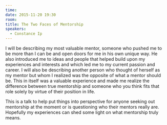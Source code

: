 ```yaml
---
time: 
date: 2015-11-20 19:30
room:
title: The Two Faces of Mentorship
speakers: 
  - Constance Ip
---
```


I will be describing my most valuable mentor, someone who pushed me to be more than I can be and open doors for me in his own unique way. He also introduced me to ideas and people that helped build upon my experiences and interests and which led me to my current passion and career. I will also be describing another person who thought of herself as my mentor but whom I realized was the opposite of what a mentor should be. This in itself was a valuable experience and made me realize the difference between true mentorship and someone who you think fits that role solely by virtue of their position in life. 

This is a talk to help put things into perspective for anyone seeking out mentorship at the moment or is questioning who their mentors really are. Hopefully my experiences can shed some light on what mentorship truly means. 